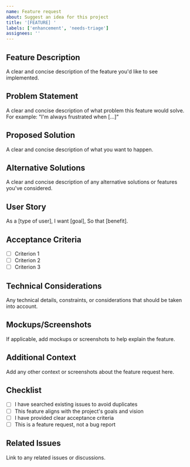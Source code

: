 ```yaml
---
name: Feature request
about: Suggest an idea for this project
title: '[FEATURE] '
labels: ['enhancement', 'needs-triage']
assignees: ''
---
```


## Feature Description

A clear and concise description of the feature you'd like to see implemented.

## Problem Statement

A clear and concise description of what problem this feature would solve. For example: "I'm always frustrated when [...]"

## Proposed Solution

A clear and concise description of what you want to happen.

## Alternative Solutions

A clear and concise description of any alternative solutions or features you've considered.

## User Story

As a [type of user],
I want [goal],
So that [benefit].

## Acceptance Criteria

- [ ] Criterion 1
- [ ] Criterion 2
- [ ] Criterion 3

## Technical Considerations

Any technical details, constraints, or considerations that should be taken into account.

## Mockups/Screenshots

If applicable, add mockups or screenshots to help explain the feature.

## Additional Context

Add any other context or screenshots about the feature request here.

## Checklist

- [ ] I have searched existing issues to avoid duplicates
- [ ] This feature aligns with the project's goals and vision
- [ ] I have provided clear acceptance criteria
- [ ] This is a feature request, not a bug report

## Related Issues

Link to any related issues or discussions.
